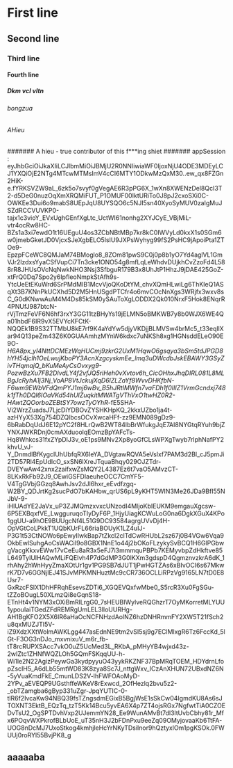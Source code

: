 # First line
## Second line
### Third line
#### Fourth line
##### Dkm vcl vltn
###### bongzua
###### AHieu
####### A hieu - true contributor of this f***ing shiet
####### appSession : eyJhbGciOiJkaXIiLCJlbmMiOiJBMjU2R0NNIiwiaWF0IjoxNjU4ODE3MDEyLCJ1YXQiOjE2NTg4MTcwMTMsImV4cCI6MTY1ODkwMzQxM30..ew_qx8FZGn2HiK-e.fYRKSVZW9aL_6zk5o7svyf0gVegAE6R3pPG6X_1wXn8XWENzDel8QcI3T2-d5DeG0nuzOqXmXRQMiFUT_P1OMUF00IktURiTo0J8pJ2cxoSXi0C-OWKEe3Dui6o9mabS8UEpJqU8UYSQO6c5NJI5sn40XyoSyMUV0zaIgMuJSZdRCCVUVKP0-tajx1c3vioY_EVxUghGEnfXgLtc_UctWI61nonhg2XYJCyE_VBjMiL-vtr4ocRw8HC-BZs1a3xi7ewdO1t16UEguU4os3ZCbNBtMBp7kr8kC0IWVyLd0kxX1s0SGm6w0jmebGketJD0VjcxSJeXgbELO5lsIU9JXPsWyhyg99fS2PsHC9jApoiPta1ZTOe9-EpzpFCeWC8QMJaM74BMoglo8_8ZOm81pwS9C0j0p8b1yO7Yd4aglVL1GmVJr2lzdxsYyaCSfVupCi7Tn3cke1ONO54g8mfLqLeWhdvDUjkhCvZzoFd4L588rR8JHUsOVcNqNwkNHO3Nsj3SfbguR179B3x8UhJtP1HhzJ9jDAE425GoZ-xtFrQ0Dq7Spo2y6IpfleoNmpkStAfh9s-YtcUeEtEKuWrd6SrPMdMIB1McvVjoQKoDtYM_chvXQmHLwiLg6ThKIeQ1ASqXt3B7KNnPkUCXhd5D2M5HnUSgdPTCfr4o6mvCOcNnXgs3WRjfx3wxv8sC_G0dKNwwAuM4M4Ds85kSM0ySAuToXgLODDX2Qk010NrxF5Hok8ENqrR4PNUfJ987btcN-rVjTmzFeVF6N6hf3rxY3GG11tzBHyYs19jELMN5oBMKWB7y8b0WJX6WE4Qa01hbdF6IR9vX5EVYcKFCtK-NQQEk1B9S32TTMbU8kE7rf9K4aYdYw5djyVKDjjBLMVSw4brMc5_t33eqllXar94Q13peZm43Z6K0GUAAmhzMYnW6kdxc7uNKSh8xg1HGNsddELeO90E9O-_H6A8px_yI4NttDCMEzWqHUCmj9zkrG2UxM1HqwO6gsqya3bSm5tdJPGD8hYH54jclh1OeLwujKboPY3AcnXzgcyskmEe_lmq3uDWcdbJskEBAWY3GSyZivTHqmajQ_bKuMeAyCsOvxyg9-PozwBzXu7FB2DIvdLY4f2vfJQ5riHeh0vXvtov6h_CicOHhxJhqDIRL081L8MLBgJcRyhA1j3Nj_VoAP8VtJckujXqD6lZLZaYf8WvvDHKfbN-F6wm9EWbVFdQmPYJ1mj6wBv_B5hJRtIMWfn7vaFDh1f0IIIZ1VrmGcndxj748k1fTh0DQl6IOaVKd54hUIZuqkitMWATgVThVxO1twHZ0R2-HAwtZQOorboZEBtSY7owzTyOYhR_-fE5SHA-Vi2WrzZuadsJ7LjcDiYDBOvZYSHKHpKQ_2kkxUZbo1ja4t-azHYyX53Xg754DZQIbcsOCvXwcaHFf-zz9EMN089gDz9-6bRabDqUdJ6E12pYC2f8HLrQwB2WT84lbBrWfukgJqE7AI8NYGtqRYuh9bjZYNXJWKRDnj0cmAXduoolqEOmzBpYAFcTs-Hq8Whkcs31fxZYpDIJ3v_oE1ps9MNv2Xp8yoGfCLsWPXgTwyb7rIphNafPY2khvU_vJ-Y_DnmdlBfKygcIUhUbfqRX6IeYA_DVgtawRQVA5eVslxf7PAM3d2BI_cJ5pmJi2TD57Rl4EpUdIcO_sxSN6lXreJTquaBhqy029OJZTdr-DVEYwAw42xnx2zaifxwZsMQY2L4387Ez6t7vaO5AMvzCT-8LKxRkFb92J9_OEwiGSFDIaeuheOCC7CmYF5-V4TgGVbjGGzq8AwhJsv2dJl6hxr_eEvdfzgq-W2BY_QDJrtKg2sucPdO7bKAHbw_qrUS6pL9yKHT5WIN3Me26JDa9BfI55NJbV-9-iHlUAdYE2JaVx_uP3ZJMQmzxvxcUNzodI4MljoKbIEUKM9emgauXgcsw-6P5EXBqxfVE_LwgguruqoTIyDyF6P_1HjyUiagKCWuLoG0na6DgkXGuX4KPo1ggUU-a9hOE9BUUgcNf4L51G9DC93584agrgUVvDj4H-OpVGtCoLPkkT1UQbKUrFL66riaBOUyK1LZ4uIJ-P3G1t53CtNOWo6pEwyIIwkBap7tZkcI2clTdCwRHUbL2sz67j0B4VGw6Vqa9OkbEwISuhgAoCsWACiI9o8GBX1NnE1o44j2bOKoFLzykySvBCQ1H6GlPGbwgVacgKkxvEWw17vCeEu8aR3x5eFJ7i3mmmquPBPb7KEMyvbpZdHkftve85L649TyIUlHAQwMLiFQEIvh4P7dGdMP3G0lKXm3gdspD4QgmznvzkrA6dK_1rhAhy2hWnHyyZmaXOtUr1gv1PG9SB7dJUT1jPwHGTZAs6xBIvOCI6s67MkwrK7D7v6GGNjIEJ41SJvMPKMNHuztMc9cCR736OCLLiRPzVg9165LN7tD0E8Usr7-GxRzcFSlX1DhHFRqhEsevsZDTi6_XGQEVQxfwMbe0_S5rcR3Xu0FgSGu-tZZoBOugL50XLmzQi8eGqnS18-ETnHt4v1NYM3xOXiBmRlLrgG0_7sHEUBIWylveRQGhzrT7OyMKorretMLYUU1ypouIaiTGedZFdREMRgUmLEL3lIoUURHg-AH1BgKFO2X5X6IR6aHaOcNCFNHzdAolNZ6hzDNHRmmFY2XW5T21fSch2u8qxMUZJTI5V-iZ9XdzXXtWolmAWKLgg447asEdnNE9tm2vSI5sj9g7EClMlxgR6Tz6FccKd_5lGt-F3OG3nDJo_mxvnixuV_m6r_fb-tT8rcRUPXSAcc7vkO0uZ5UcMed3L_RKbA_pMHyYB4wjxd43z-2wIZtc1ZHNfWQZLOh5GQmFSKqqUU-h-Wi1le2N22AgizPeywGa3kydpyyuO43yykRKZNF37BpMRqTOEM_HDYdrnLfopZscIH5_A6dLb55mtWD83K8zya8Sc7J_nttgWxv_ICzAnXHUN72UBxdNZ6N-5yVuaKmdFkE_CmunLDS2V-lhFWFOAoMyD-2YPv_aEVEQP9UGsthffeWKeV8rExwcd_2OfHezlq2bvu5z2-_obTZamgba6gByp331uZgr-JpqYUTIC-0-tlR6f2IvcaKw94NBQ39fsTZngsdmEGixB5BgjWsE1sSkCw04IgmdKU8As6sJTOXNT3EktB_EQzTq_tzT5Kk14Bcu5yvEA6X4p7ZT4ojsRGx7NgfwtTiA0CZOEDvTsU2_OgSPTDvhVxp2UJemmYN28_Ee9WunAMvBt7dl3ltUvbCbhy81r_Mfx6POqvWXPkrofBLbUoE_uT35nH3J2bFDnPxu9eeZq09OMyjovaaKb6TtFA-UOG8nDcMJ7UxoStkog4kmhjleHcYrNKyTDsiInor9hQztyxlOm1pgKSOk.0FWUUj0roRYl55BvjPK8_g
## aaaaaba

